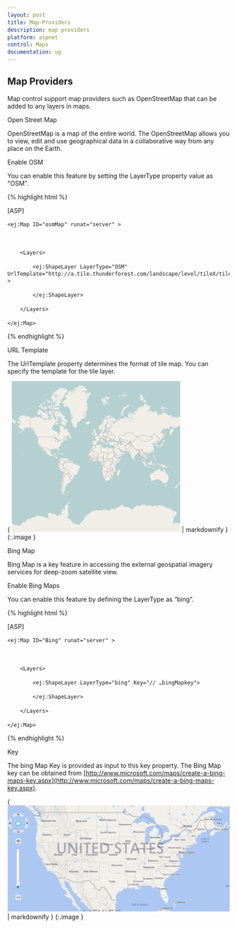 ```yaml
---
layout: post
title: Map-Providers
description: map providers
platform: aspnet
control: Maps
documentation: ug
---
```


## Map Providers

Map control support map providers such as OpenStreetMap that can be added to any layers in maps.

Open Street Map

OpenStreetMap is a map of the entire world. The OpenStreetMap allows you to view, edit and use geographical data in a collaborative way from any place on the Earth.

Enable OSM

You can enable this feature by setting the LayerType property value as "OSM".



{% highlight html %}

[ASP]



    <ej:Map ID="osmMap" runat="server" >    



        <Layers>

            <ej:ShapeLayer LayerType="OSM" UrlTemplate="http://a.tile.thunderforest.com/landscape/level/tileX/tileY.png" >

            </ej:ShapeLayer>

        </Layers>

    </ej:Map> 



{% endhighlight %}

URL Template

The UrlTemplate property determines the format of tile map. You can specify the template for the tile layer. 



{ ![](Map-Providers_images/Map-Providers_img1.png) | markdownify }
{:.image }


Bing Map

Bing Map is a key feature in accessing the external geospatial imagery services for deep-zoom satellite view. 

Enable Bing Maps

You can enable this feature by defining the LayerType as “bing”.



{% highlight html %}

 [ASP]



    <ej:Map ID="Bing" runat="server" >    



        <Layers>

            <ej:ShapeLayer LayerType="bing" Key="// …bingMapkey">

            </ej:ShapeLayer>

        </Layers>

    </ej:Map>





{% endhighlight %}

Key

The bing Map Key is provided as input to this key property. The Bing Map key can be obtained from [http://www.microsoft.com/maps/create-a-bing-maps-key.aspx](http://www.microsoft.com/maps/create-a-bing-maps-key.aspx). 



{ ![bing](Map-Providers_images/Map-Providers_img2.png) | markdownify }
{:.image }


